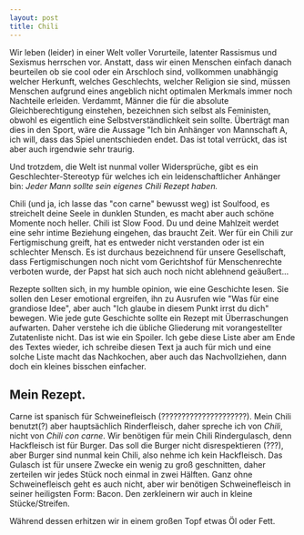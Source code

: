 ```yaml
---
layout: post
title: Chili
---
```


Wir leben (leider) in einer Welt voller Vorurteile, latenter Rassismus und Sexismus herrschen vor. Anstatt, dass wir einen Menschen einfach danach beurteilen ob sie cool oder ein Arschloch sind, vollkommen unabhängig welcher Herkunft, welches Geschlechts, welcher Religion sie sind, müssen Menschen aufgrund eines angeblich nicht optimalen Merkmals immer noch Nachteile erleiden. Verdammt, Männer die für die absolute Gleichberechtigung einstehen, bezeichnen sich selbst als Feministen, obwohl es eigentlich eine Selbstverständlichkeit sein sollte. Überträgt man dies in den Sport, wäre die Aussage "Ich bin Anhänger von Mannschaft A, ich will, dass das Spiel unentschieden endet. Das ist total verrückt, das ist aber auch irgendwie sehr traurig.

Und trotzdem, die Welt ist nunmal voller Widersprüche, gibt es ein Geschlechter-Stereotyp für welches ich ein leidenschaftlicher Anhänger bin: *Jeder Mann sollte sein eigenes Chili Rezept haben.*

Chili (und ja, ich lasse das "con carne" bewusst weg) ist Soulfood, es streichelt deine Seele in dunklen Stunden, es macht aber auch schöne Momente noch heller. Chili ist Slow Food. Du und deine Mahlzeit werdet eine sehr intime Beziehung eingehen, das braucht Zeit. Wer für ein Chili zur Fertigmischung greift, hat es entweder nicht verstanden oder ist ein schlechter Mensch. Es ist durchaus bezeichnend für unsere Gesellschaft, dass Fertigmischungen noch nicht vom Gerichtshof für Menschenrechte verboten wurde, der Papst hat sich auch noch nicht ablehnend geäußert...
<!--more-->

Rezepte sollten sich, in my humble opinion, wie eine Geschichte lesen. Sie sollen den Leser emotional ergreifen, ihn zu Ausrufen wie "Was für eine grandiose Idee", aber auch "Ich glaube in diesem Punkt irrst du dich" bewegen. Wie jede gute Geschichte sollte ein Rezept mit Überraschungen aufwarten. Daher verstehe ich die übliche Gliederung mit vorangestellter Zutatenliste nicht. Das ist wie ein Spoiler. Ich gebe diese Liste aber am Ende des Textes wieder, ich schreibe diesen Text ja auch für mich und eine solche Liste macht das Nachkochen, aber auch das Nachvollziehen, dann doch ein kleines bisschen einfacher.

## Mein Rezept.

Carne ist spanisch für Schweinefleisch (?????????????????????). Mein Chili benutzt(?) aber hauptsächlich Rinderfleisch, daher spreche ich von *Chili*, nicht von *Chili con carne*. Wir benötigen für mein Chili Rindergulasch, denn Hackfleisch ist für Burger. Das soll die Burger nicht disrespektieren (???), aber Burger sind nunmal kein Chili, also nehme ich kein Hackfleisch. Das Gulasch ist für unsere Zwecke ein wenig zu groß geschnitten, daher zerteilen wir jedes Stück noch einmal in zwei Hälften. Ganz ohne Schweinefleisch geht es auch nicht, aber wir benötigen Schweinefleisch in seiner heiligsten Form: Bacon. Den zerkleinern wir auch in kleine Stücke/Streifen.

Während dessen erhitzen wir in einem großen Topf etwas Öl oder Fett.
